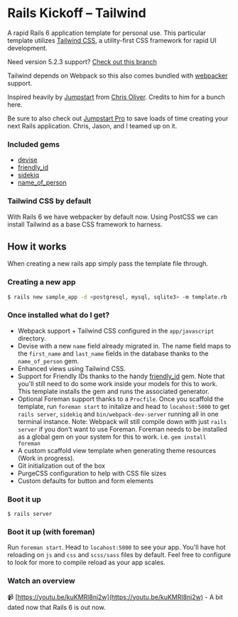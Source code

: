 # Rails Kickoff – Tailwind
A rapid Rails 6 application template for personal use. This particular template utilizes [Tailwind CSS](https://tailwindcss.com/), a utility-first CSS framework for rapid UI development.

Need version 5.2.3 support? [Check out this branch](https://github.com/justalever/kickoff_tailwind/tree/rails5-2)

Tailwind depends on Webpack so this also comes bundled with [webpacker](https://github.com/rails/webpacker) support.

Inspired heavily by [Jumpstart](https://github.com/excid3/jumpstart) from [Chris Oliver](https://twitter.com/excid3/). Credits to him for a bunch here.

Be sure to also check out [Jumpstart Pro](https://jumpstartrails.com) to save loads of time creating your next Rails application. Chris, Jason, and I teamed up on it.

### Included gems

- [devise](https://github.com/plataformatec/devise)
- [friendly_id](https://github.com/norman/friendly_id)
- [sidekiq](https://github.com/mperham/sidekiq)
- [name_of_person](https://github.com/basecamp/name_of_person)

### Tailwind CSS by default
With Rails 6 we have webpacker by default now. Using PostCSS we can install Tailwind as a base CSS framework to harness. 

## How it works

When creating a new rails app simply pass the template file through.

### Creating a new app

```bash
$ rails new sample_app -d <postgresql, mysql, sqlite3> -m template.rb
```

### Once installed what do I get?

- Webpack support + Tailwind CSS configured in the `app/javascript` directory.
- Devise with a new `name` field already migrated in. The name field maps to the `first_name` and `last_name` fields in the database thanks to the `name_of_person` gem. 
- Enhanced views using Tailwind CSS.
- Support for Friendly IDs thanks to the handy [friendly_id](https://github.com/norman/friendly_id) gem. Note that you'll still need to do some work inside your models for this to work. This template installs the gem and runs the associated generator.
- Optional Foreman support thanks to a `Procfile`. Once you scaffold the template, run `foreman start` to initalize and head to `locahost:5000` to get `rails server`, `sidekiq` and `bin/webpack-dev-server` running all in one terminal instance. Note: Webpack will still compile down with just `rails server` if you don't want to use Foreman. Foreman needs to be installed as a global gem on your system for this to work. i.e. `gem install foreman`
- A custom scaffold view template when generating theme resources (Work in progress).
- Git initialization out of the box
- PurgeCSS configuration to help with CSS file sizes 
- Custom defaults for button and form elements

### Boot it up

`$ rails server`

### Boot it up (with foreman)
Run `foreman start`. Head to `locahost:5000` to see your app. You'll have hot reloading on `js` and `css` and `scss/sass` files by default. Feel free to configure to look for more to compile reload as your app scales.


### Watch an overview

 📹 [https://youtu.be/kuKMRl8nj2w](https://youtu.be/kuKMRl8nj2w) - A bit dated now that Rails 6 is out now.
